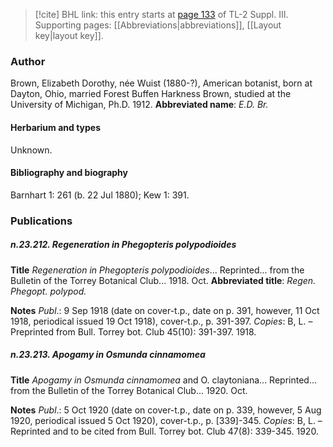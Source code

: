 > [!cite] BHL link: this entry starts at [page 133](https://www.biodiversitylibrary.org/page/33266440) of TL-2 Suppl. III.
> Supporting pages: [[Abbreviations|abbreviations]], [[Layout key|layout key]].

### Author

Brown, Elizabeth Dorothy, née Wuist (1880-?), American botanist, born at Dayton, Ohio, married Forest Buffen Harkness Brown, studied at the University of Michigan, Ph.D. 1912. 
**Abbreviated name**: *E.D. Br.*

#### Herbarium and types

Unknown.

#### Bibliography and biography

Barnhart 1: 261 (b. 22 Jul 1880); Kew 1: 391.

### Publications

##### n.23.212. Regeneration in Phegopteris polypodioides

**Title**
*Regeneration in Phegopteris polypodioides*... Reprinted... from the Bulletin of the Torrey Botanical Club... 1918. Oct.
**Abbreviated title**: *Regen. Phegopt. polypod.*

**Notes**
*Publ*.: 9 Sep 1918 (date on cover-t.p., date on p. 391, however, 11 Oct 1918, periodical issued 19 Oct 1918), cover-t.p., p. 391-397. *Copies*: B, L. – Preprinted from Bull. Torrey bot. Club 45(10): 391-397. 1918.

##### n.23.213. Apogamy in Osmunda cinnamomea

**Title**
*Apogamy in Osmunda cinnamomea* and O. claytoniana... Reprinted... from the Bulletin of the Torrey Botanical Club... 1920. Oct.

**Notes**
*Publ*.: 5 Oct 1920 (date on cover-t.p., date on p. 339, however, 5 Aug 1920, periodical issued 5 Oct 1920), cover-t.p., p. \[339\]-345. *Copies*: B, L. – Reprinted and to be cited from Bull. Torrey bot. Club 47(8): 339-345. 1920.

